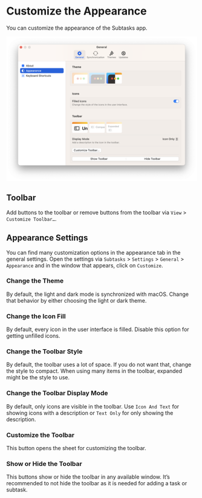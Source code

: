 # Customize the Appearance

You can customize the appearance of the Subtasks app.

![Appearance Settings][image-1]

## Toolbar

Add buttons to the toolbar or remove buttons from the toolbar via `View` \> `Customize Toolbar…`.

## Appearance Settings

You can find many customization options in the appearance tab in the general settings. Open the settings via `Subtasks` \> `Settings` \> `General` \> `Appearance` and in the window that appears, click on `Customize`.

### Change the Theme

By default, the light and dark mode is synchronized with macOS. Change that behavior by either choosing the light or dark theme.

### Change the Icon Fill

By default, every icon in the user interface is filled. Disable this option for getting unfilled icons.

### Change the Toolbar Style

By default, the toolbar uses a lot of space. If you do not want that, change the style to compact. When using many items in the toolbar, expanded might be the style to use.


### Change the Toolbar Display Mode

By default, only icons are visible in the toolbar. Use `Icon And Text` for showing icons with a description or `Text Only` for only showing the description.

### Customize the Toolbar

This button opens the sheet for customizing the toolbar.

### Show or Hide the Toolbar

This buttons show or hide the toolbar in any available window. It’s recommended to not hide the toolbar as it is needed for adding a task or subtask.

[image-1]:	../../Icons/Appearance.png